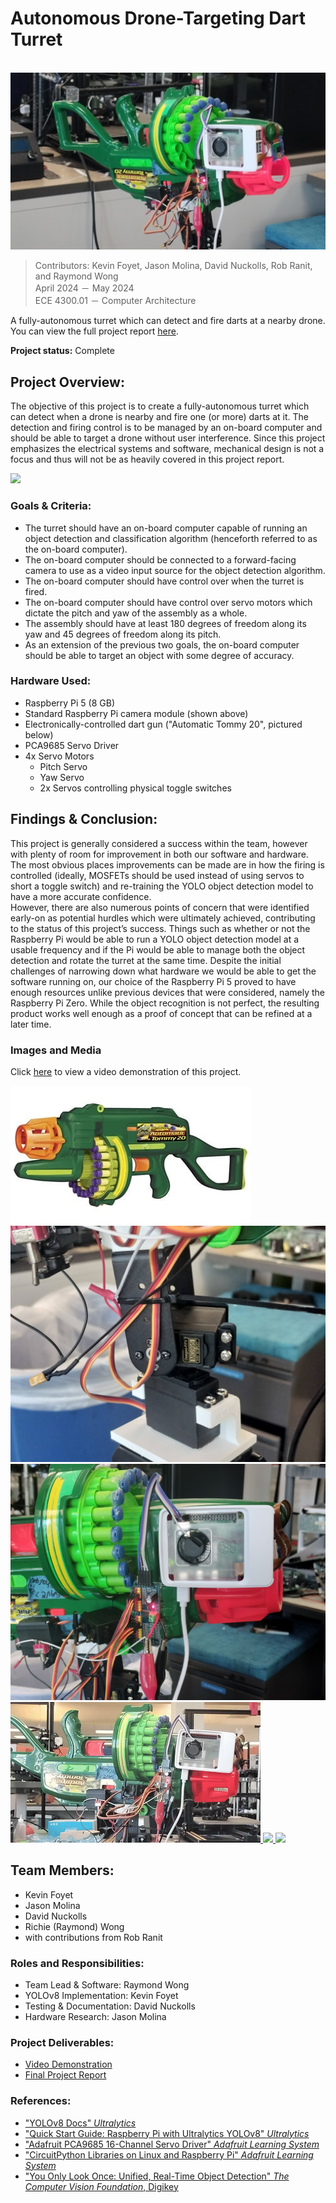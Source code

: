 # Autonomous Drone-Targeting Dart Turret 

<br>

<a href="https://www.youtube.com/watch?v=BIZtcLPPDtI" target="_blank">
    <img src="../images/turret_thumbnail.jpg">
</a>

> Contributors: Kevin Foyet, Jason Molina, David Nuckolls, Rob Ranit, and Raymond Wong <br>
> April 2024 － May 2024 <br>
> ECE 4300.01 － Computer Architecture

A fully-autonomous turret which can detect and fire darts at a nearby drone. You can view the full project report [here](https://docs.google.com/document/d/1pOIFu9WY_gL9sg0sMV9PNh2P3P-iyiJVVvix_5ne5tk).

**Project status:** Complete


## Project Overview:

The objective of this project is to create a fully-autonomous turret which can detect when a drone is nearby and fire one (or more) darts at it. The detection and firing control is to be managed by an on-board computer and should be able to target a drone without user interference. Since this project emphasizes the electrical systems and software, mechanical design is not a focus and thus will not be as heavily covered in this project report. 


<a href="../images/turret_turnaround.gif" target="_blank">
    <img src="../images/turret_turnaround.gif">
</a>


### Goals & Criteria:
- The turret should have an on-board computer capable of running an object detection and classification algorithm (henceforth referred to as the on-board computer).
- The on-board computer should be connected to a forward-facing camera to use as a video input source for the object detection algorithm.
- The on-board computer should have control over when the turret is fired.
- The on-board computer should have control over servo motors which dictate the pitch and yaw of the assembly as a whole.
- The assembly should have at least 180 degrees of freedom along its yaw and 45 degrees of freedom along its pitch.
- As an extension of the previous two goals, the on-board computer should be able to target an object with some degree of accuracy.

### Hardware Used:
- Raspberry Pi 5 (8 GB)
- Standard Raspberry Pi camera module (shown above)
- Electronically-controlled dart gun ("Automatic Tommy 20", pictured below)
- PCA9685 Servo Driver
- 4x Servo Motors
    - Pitch Servo
    - Yaw Servo
    - 2x Servos controlling physical toggle switches


## Findings & Conclusion:
This project is generally considered a success within the team, however with plenty of room for improvement in both our software and hardware. The most obvious places improvements can be made are in how the firing is controlled (ideally, MOSFETs should be used instead of using servos to short a toggle switch) and re-training the YOLO object detection model to have a more accurate confidence.
<br>
However, there are also numerous points of concern that were identified early-on as potential hurdles which were ultimately achieved, contributing to the status of this project’s success. Things such as whether or not the Raspberry Pi would be able to run a YOLO object detection model at a usable frequency and if the Pi would be able to manage both the object detection and rotate the turret at the same time. Despite the initial challenges of narrowing down what hardware we would be able to get the software running on, our choice of the Raspberry Pi 5 proved to have enough resources unlike previous devices that were considered, namely the Raspberry Pi Zero. While the object recognition is not perfect, the resulting product works well enough as a proof of concept that can be refined at a later time.



### Images and Media

Click [here](https://www.youtube.com/watch?v=BIZtcLPPDtI) to view a video demonstration of this project.

<a href="../images/tommygun.jpg" target="_blank">
    <img src="../images/tommygun.jpg">
</a>
<a href="../images/turret_motors.jpg" target="_blank">
    <img src="../images/turret_motors.jpg">
</a>
<a href="../images/turret_hardware.jpg" target="_blank">
    <img src="../images/turret_hardware.jpg">
</a>

<a href="../images/turret_targetlock.gif" target="_blank">
    <img src="../images/turret_targetlock.gif">
</a>
<a href="../images/turret_slowmo.gif" target="_blank">
    <img src="../images/turret_slowmo.gif">
</a>
<a href="../images/turret_turnaround.gif" target="_blank">
    <img src="../images/turret_turnaround.gif">
</a>


## Team Members:
- Kevin Foyet
- Jason Molina
- David Nuckolls
- Richie (Raymond) Wong
- with contributions from Rob Ranit


### Roles and Responsibilities:
- Team Lead & Software: Raymond Wong
- YOLOv8 Implementation: Kevin Foyet
- Testing & Documentation: David Nuckolls
- Hardware Research: Jason Molina


### Project Deliverables:
- [Video Demonstration](https://www.youtube.com/watch?v=BIZtcLPPDtI)
- [Final Project Report](https://docs.google.com/document/d/1pOIFu9WY_gL9sg0sMV9PNh2P3P-iyiJVVvix_5ne5tk/)


### References:
- ["YOLOv8 Docs" *Ultralytics*](https://docs.ultralytics.com/models/yolov8/)
- ["Quick Start Guide: Raspberry Pi with Ultralytics YOLOv8" *Ultralytics*](https://docs.ultralytics.com/guides/raspberry-pi/)
- ["Adafruit PCA9685 16-Channel Servo Driver" *Adafruit Learning System*](https://learn.adafruit.com/16-channel-pwm-servo-driver/overview)
- ["CircuitPython Libraries on Linux and Raspberry Pi" *Adafruit Learning System*](https://learn.adafruit.com/circuitpython-on-raspberrypi-linux)
- ["You Only Look Once: Unified, Real-Time Object Detection" *The Computer Vision Foundation*, Digikey](https://www.cv-foundation.org/openaccess/content_cvpr_2016/papers/Redmon_You_Only_Look_CVPR_2016_paper.pdf)
